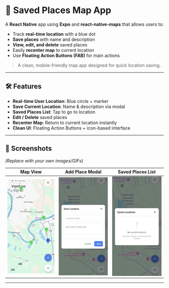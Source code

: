 # 📍 Saved Places Map App

A **React Native** app using **Expo** and **react-native-maps** that allows users to:

- Track **real-time location** with a blue dot
- **Save places** with name and description
- **View, edit, and delete** saved places
- Easily **recenter map** to current location
- Use **Floating Action Buttons (FAB)** for main actions

> A clean, mobile-friendly map app designed for quick location saving.

---

## 🛠 Features

- **Real-time User Location**: Blue circle + marker
- **Save Current Location**: Name & description via modal
- **Saved Places List**: Tap to go to location
- **Edit / Delete** saved places
- **Recenter Map**: Return to current location instantly
- **Clean UI**: Floating Action Buttons + icon-based interface

---

## 📱 Screenshots

*(Replace with your own images/GIFs)*

| Map View | Add Place Modal | Saved Places List |
|----------|----------------|-----------------|
| ![Map](image/Map.jpeg) | ![Modal](image/Modal.jpeg) | ![No List](image/No%20List.jpeg) | ![List](image/List.jpeg) |

---